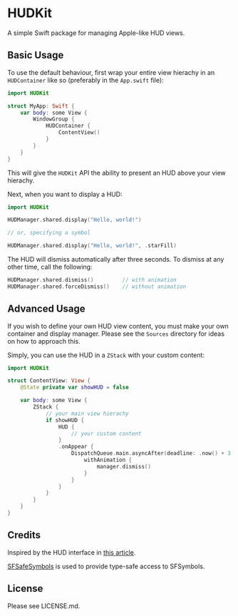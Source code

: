 # HUDKit

A simple Swift package for managing Apple-like HUD views.

## Basic Usage

To use the default behaviour, first wrap your entire view hierachy in an `HUDContainer` like so (preferably in the `App.swift` file):

```swift
import HUDKit

struct MyApp: Swift {
    var body: some View {
        WindowGroup {
            HUDContainer {
                ContentView()
            }
        }
    }
}
```

This will give the `HUDKit` API the ability to present an HUD above your view hierachy.

Next, when you want to display a HUD:

```swift
import HUDKit

HUDManager.shared.display("Hello, world!")

// or, specifying a symbol

HUDManager.shared.display("Hello, world!", .starFill)
```

The HUD will dismiss automatically after three seconds. To dismiss at any other time, call the following:

```swift
HUDManager.shared.dismiss()         // with animation
HUDManager.shared.forceDismiss()    // without animation
```

## Advanced Usage

If you wish to define your own HUD view content, you must make your own container and display manager. Please see the `Sources` directory for ideas on how to approach this.

Simply, you can use the HUD in a `ZStack` with your custom content:

```swift
import HUDKit

struct ContentView: View {
    @State private var showHUD = false

    var body: some View {
        ZStack {
            // your main view hierachy
            if showHUD {
                HUD {
                    // your custom content
                }
                .onAppear {
                    DispatchQueue.main.asyncAfter(deadline: .now() + 3.0) {
                        withAnimation {
                            manager.dismiss()
                        }
                    }
                }
            }
        }
    }
}
```

## Credits

Inspired by the HUD interface in [this article](https://fivestars.blog/swiftui/swiftui-hud.html).

[SFSafeSymbols](https://github.com/piknotech/SFSafeSymbols) is used to provide type-safe access to SFSymbols.

## License

Please see LICENSE.md.
